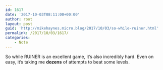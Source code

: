```yaml
---
id: 1617
date: '2017-10-03T08:11:00+00:00'
author: root
layout: post
guid: 'http://mikehaynes.micro.blog/2017/10/03/so-while-ruiner.html'
permalink: /2017/10/03/1617/
categories:
    - Note
---
```


So while RUINER is an excellent game, it’s also incredibly hard. Even on easy, it’s taking me **dozens** of attempts to beat some levels.
